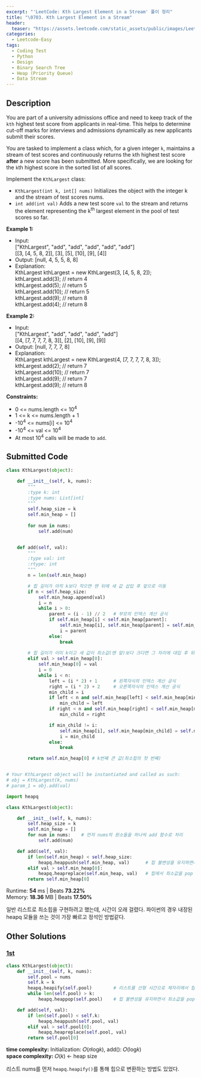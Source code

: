 ```yaml
---
excerpt: "'LeetCode: Kth Largest Element in a Stream' 풀이 정리"
title: "\0703. Kth Largest Element in a Stream"
header:
  teaser: "https://assets.leetcode.com/static_assets/public/images/LeetCode_Sharing.png"
categories:
  - Leetcode-Easy
tags:
  - Coding Test
  - Python
  - Design
  - Binary Search Tree
  - Heap (Priority Queue)
  - Data Stream
---
```


## <i class="fa-solid fa-file-lines"></i> Description

You are part of a university admissions office and need to keep track of the `kth` highest test score from applicants in real-time. This helps to determine cut-off marks for interviews and admissions dynamically as new applicants submit their scores.

You are tasked to implement a class which, for a given integer `k`, maintains a stream of test scores and continuously returns the `k`th highest test score **after** a new score has been submitted. More specifically, we are looking for the `k`th highest score in the sorted list of all scores.

Implement the `KthLargest` class:

- `KthLargest(int k, int[] nums)` Initializes the object with the integer k and the stream of test scores nums.
- `int add(int val)` Adds a new test score `val` to the stream and returns the element representing the k<sup>th</sup> largest element in the pool of test scores so far.

**Example 1:**

- Input:    
["KthLargest", "add", "add", "add", "add", "add"]    
[[3, [4, 5, 8, 2]], [3], [5], [10], [9], [4]]
- Output: [null, 4, 5, 5, 8, 8]
- Explanation:    
KthLargest kthLargest = new KthLargest(3, [4, 5, 8, 2]);    
kthLargest.add(3); // return 4    
kthLargest.add(5); // return 5    
kthLargest.add(10); // return 5    
kthLargest.add(9); // return 8    
kthLargest.add(4); // return 8

**Example 2:**

- Input:    
["KthLargest", "add", "add", "add", "add"]    
[[4, [7, 7, 7, 7, 8, 3]], [2], [10], [9], [9]]
- Output: [null, 7, 7, 7, 8]
- Explanation:    
KthLargest kthLargest = new KthLargest(4, [7, 7, 7, 7, 8, 3]);    
kthLargest.add(2); // return 7    
kthLargest.add(10); // return 7    
kthLargest.add(9); // return 7    
kthLargest.add(9); // return 8

**Constraints:**

- 0 <= nums.length <= 10<sup>4</sup>
- 1 <= k <= nums.length + 1
- -10<sup>4</sup> <= nums[i] <= 10<sup>4</sup>
- -10<sup>4</sup> <= val <= 10<sup>4</sup>
- At most 10<sup>4</sup> calls will be made to `add`.

## <i class="fa-solid fa-cloud-arrow-up"></i> Submitted Code

```python
class KthLargest(object):

    def __init__(self, k, nums):
        """
        :type k: int
        :type nums: List[int]
        """
        self.heap_size = k
        self.min_heap = []
        
        for num in nums:
            self.add(num)


    def add(self, val):
        """
        :type val: int
        :rtype: int
        """
        n = len(self.min_heap)

        # 힙 길이가 아직 k보다 작으면 맨 뒤에 새 값 삽입 후 앞으로 이동
        if n < self.heap_size:
            self.min_heap.append(val)
            i = n
            while i > 0:
                parent = (i - 1) // 2   # 부모의 인덱스 계산 공식
                if self.min_heap[i] < self.min_heap[parent]:
                    self.min_heap[i], self.min_heap[parent] = self.min_heap[parent], self.min_heap[i]
                    i = parent
                else:
                    break
        
        # 힙 길이가 이미 k이고 새 값이 최소값(맨 앞)보다 크다면 그 자리에 대입 후 뒤로 이동
        elif val > self.min_heap[0]:                
            self.min_heap[0] = val
            i = 0
            while i < n:
                left = (i * 2) + 1      # 왼쪽자식의 인덱스 계산 공식
                right = (i * 2) + 2     # 오른쪽자식의 인덱스 계산 공식
                min_child = i
                if left < n and self.min_heap[left] < self.min_heap[min_child]:
                    min_child = left
                if right < n and self.min_heap[right] < self.min_heap[min_child]:
                    min_child = right

                if min_child != i:
                    self.min_heap[i], self.min_heap[min_child] = self.min_heap[min_child], self.min_heap[i]
                    i = min_child
                else:
                    break

        return self.min_heap[0] # k번째 큰 값(최소힙의 첫 번째)


# Your KthLargest object will be instantiated and called as such:
# obj = KthLargest(k, nums)
# param_1 = obj.add(val)
```

```python
import heapq

class KthLargest(object):

    def __init__(self, k, nums):
        self.heap_size = k
        self.min_heap = []
        for num in nums:    # 먼저 nums의 원소들을 하나씩 add 함수로 처리
            self.add(num)

    def add(self, val):
        if len(self.min_heap) < self.heap_size:
            heapq.heappush(self.min_heap, val)      # 힙 불변성을 유지하면서 val을 push
        elif val > self.min_heap[0]:
            heapq.heapreplace(self.min_heap, val)   # 힙에서 최소값을 pop 및 반환 후 val을 push
        return self.min_heap[0]
```
<i class="fa-solid fa-clock"></i> Runtime: **54** ms \| Beats **73.22%**    
<i class="fa-solid fa-memory"></i> Memory: **18.36** MB \| Beats **17.50%**

일반 리스트로 최소힙을 구현하려고 했는데, 시간이 오래 걸렸다. 파이썬의 경우 내장된 heapq 모듈을 쓰는 것이 가장 빠르고 정석인 방법같다.

## <i class="fa-solid fa-flask"></i> Other Solutions

### <a href="https://leetcode.com/problems/kth-largest-element-in-a-stream/solutions/148866/python-simple-heapq-solution-beats-100-b-a1r0/" target="_blank">1st</a>

```python
class KthLargest(object):
    def __init__(self, k, nums):
        self.pool = nums
        self.k = k
        heapq.heapify(self.pool)        # 리스트를 선형 시간으로 제자리에서 힙으로 변환
        while len(self.pool) > k:
            heapq.heappop(self.pool)    # 힙 불변성을 유지하면서 최소값을 pop 및 반환

    def add(self, val):
        if len(self.pool) < self.k:
            heapq.heappush(self.pool, val)
        elif val > self.pool[0]:
            heapq.heapreplace(self.pool, val)
        return self.pool[0]
```
<i class="fa-solid fa-clock"></i> **time complexity:** Initialization: 𝑂(𝑛log𝑘), add(): 𝑂(log𝑘)    
<i class="fa-solid fa-memory"></i> **space complexity:** 𝑂(𝑘) ← heap size          

리스트 nums를 먼저 `heapq.heapify()`를 통해 힙으로 변환하는 방법도 있었다.